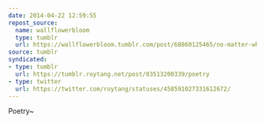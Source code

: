 ```yaml
---
date: 2014-04-22 12:59:55
repost_source:
  name: wallflowerbloom
  type: tumblr
  url: https://wallflowerbloom.tumblr.com/post/68860125465/no-matter-what-anybody-tells-you-words-and-ideas
source: tumblr
syndicated:
- type: tumblr
  url: https://tumblr.roytang.net/post/83513200339/poetry
- type: twitter
  url: https://twitter.com/roytang/statuses/458591027331612672/
---
```


<p>Poetry~</p>